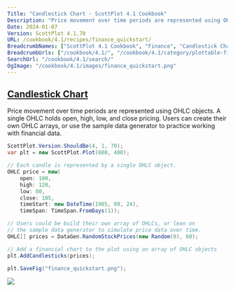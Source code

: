 ```yaml
---
Title: "Candlestick Chart - ScottPlot 4.1 Cookbook"
Description: "Price movement over time periods are represented using OHLC objects. A single OHLC holds open, high, low, and close pricing. Users can create their own OHLC arrays, or use the sample data generator to practice working with financial data."
Date: 2024-01-07
Version: ScottPlot 4.1.70
URL: /cookbook/4.1/recipes/finance_quickstart/
BreadcrumbNames: ["ScottPlot 4.1 Cookbook", "Finance", "Candlestick Chart"]
BreadcrumbUrls: ["/cookbook/4.1/", "/cookbook/4.1/category/plottable-finance", "/cookbook/4.1/recipes/finance_quickstart/"]
SearchUrl: "/cookbook/4.1/search/"
OgImage: "/cookbook/4.1/images/finance_quickstart.png"
---
```


<h2><a id='candlestick-chart' href='/cookbook/4.1/recipes/finance_quickstart/'>Candlestick Chart</a></h2>

Price movement over time periods are represented using OHLC objects. A single OHLC holds open, high, low, and close pricing. Users can create their own OHLC arrays, or use the sample data generator to practice working with financial data.

```cs
ScottPlot.Version.ShouldBe(4, 1, 70);
var plt = new ScottPlot.Plot(600, 400);

// Each candle is represented by a single OHLC object.
OHLC price = new(
    open: 100,
    high: 120,
    low: 80,
    close: 105,
    timeStart: new DateTime(1985, 09, 24),
    timeSpan: TimeSpan.FromDays(1));

// Users could be build their own array of OHLCs, or lean on 
// the sample data generator to simulate price data over time.
OHLC[] prices = DataGen.RandomStockPrices(new Random(0), 60);

// Add a financial chart to the plot using an array of OHLC objects
plt.AddCandlesticks(prices);

plt.SaveFig("finance_quickstart.png");
```

<img src='../../images/finance_quickstart.png' class='d-block mx-auto my-5' />


